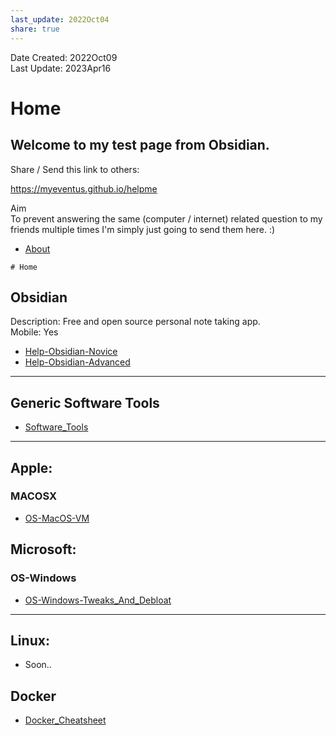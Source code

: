 ```yaml
---  
last_update: 2022Oct04  
share: true    
---  
```

  
Date Created: 2022Oct09  
Last Update: 2023Apr16  
  
  
# Home 
  
## Welcome to my test page from Obsidian.   
  
Share / Send this link to others:  
  
<a href="https://myeventus.github.io/helpme">https://myeventus.github.io/helpme</a>  


  
Aim  
To prevent answering the same (computer / internet) related question to my friends multiple times I'm simply just going to send them here. :)  
  
  
- [About](./About.md)  

```toc
# Home

```
  
## Obsidian  
Description: Free and open source personal note taking app.  
Mobile: Yes  
- [Help-Obsidian-Novice](Technical/Obsidian/Help-Obsidian-Novice.md)  
- [Help-Obsidian-Advanced](Technical/Obsidian/Help-Obsidian-Advanced.md)  
  
---  
  
## Generic Software Tools  
- [Software_Tools](Technical/Software_Tools.md)  
  
---  
## Apple:  
  
### MACOSX  
- [OS-MacOS-VM](Technical/Apple/OS-MacOS-VM.md)  
  
  
## Microsoft:  
### OS-Windows  
- [OS-Windows-Tweaks_And_Debloat](Technical/OS/Windows/OS-Windows-Tweaks_And_Debloat.md)  
  
---  
  
## Linux:  
- Soon..  
  
  
## Docker  
- [Docker_Cheatsheet](Technical/Docker/Docker_Cheatsheet.md)  
